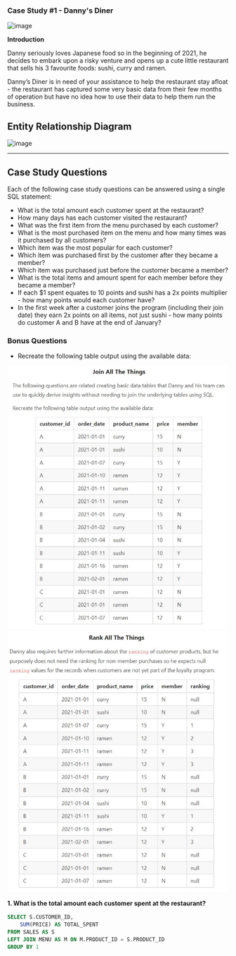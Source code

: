 
### Case Study #1 - Danny's Diner 

![image](https://github.com/muratukel/8WeekSQLChallange/assets/136103635/937b628f-8862-4121-8472-b936dd5a1ca3)

**Introduction**

Danny seriously loves Japanese food so in the beginning of 2021, he decides to embark upon a risky venture and opens up a cute little restaurant that sells his 3 favourite foods: sushi, curry and ramen.

Danny’s Diner is in need of your assistance to help the restaurant stay afloat - the restaurant has captured some very basic data from their few months of operation but have no idea how to use their data to help them run the business.

## Entity Relationship Diagram

![image](https://user-images.githubusercontent.com/81607668/127271130-dca9aedd-4ca9-4ed8-b6ec-1e1920dca4a8.png)

***

## Case Study Questions
Each of the following case study questions can be answered using a single SQL statement:

* What is the total amount each customer spent at the restaurant?
* How many days has each customer visited the restaurant?
* What was the first item from the menu purchased by each customer?
* What is the most purchased item on the menu and how many times was it purchased by all customers?
* Which item was the most popular for each customer?
* Which item was purchased first by the customer after they became a member?
* Which item was purchased just before the customer became a member?
* What is the total items and amount spent for each member before they became a member?
* If each $1 spent equates to 10 points and sushi has a 2x points multiplier - how many points would each customer have?
* In the first week after a customer joins the program (including their join date) they earn 2x points on all items, not just sushi - how many points do customer A and B have at the end of January?

### Bonus Questions

* Recreate the following table output using the available data:

![img4](https://github.com/mtahiraslan/8_week_sql_challenge/blob/main/Case%20Study%20%231%20-%20Danny's%20Diner/images/bonus1.JPG?raw=true)
![img5](https://github.com/mtahiraslan/8_week_sql_challenge/blob/main/Case%20Study%20%231%20-%20Danny's%20Diner/images/bonus2.JPG?raw=true)


**1. What is the total amount each customer spent at the restaurant?**

````sql
SELECT S.CUSTOMER_ID,
	SUM(PRICE) AS TOTAL_SPENT
FROM SALES AS S
LEFT JOIN MENU AS M ON M.PRODUCT_ID = S.PRODUCT_ID
GROUP BY 1
````
